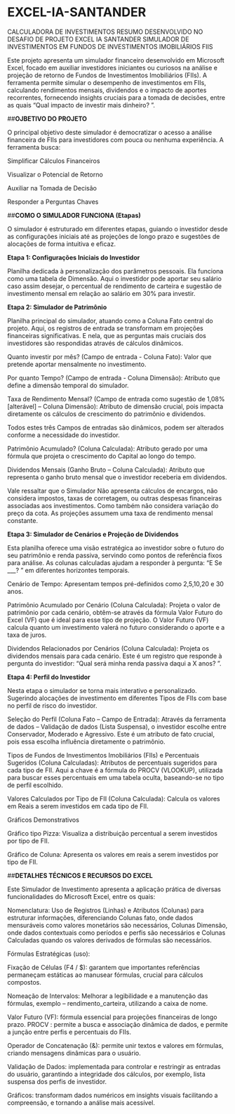 # EXCEL-IA-SANTANDER
CALCULADORA DE INVESTIMENTOS
RESUMO DESENVOLVIDO NO DESAFIO DE PROJETO EXCEL IA SANTANDER 
SIMULADOR DE INVESTIMENTOS EM FUNDOS DE INVESTIMENTOS IMOBILIÁRIOS FIIS

Este projeto apresenta um simulador financeiro desenvolvido em Microsoft Excel, focado em auxiliar investidores iniciantes ou curiosos na análise e projeção de retorno de Fundos de Investimentos Imobiliários (FIIs). A ferramenta permite simular o desempenho de investimentos em FIIs, calculando rendimentos mensais, dividendos e o impacto de aportes recorrentes, fornecendo insights cruciais para a tomada de decisões, entre as quais “Qual impacto de investir mais dinheiro? ”.

##**OJBETIVO DO PROJETO**

O principal objetivo deste simulador é democratizar o acesso a análise financeira de FIIs para investidores com pouca ou nenhuma experiência. A ferramenta busca:

Simplificar Cálculos Financeiros 

Visualizar o Potencial de Retorno 

Auxiliar na Tomada de Decisão 

Responder a Perguntas Chaves  

##**COMO O SIMULADOR FUNCIONA (Etapas)**

O simulador é estruturado em diferentes etapas, guiando o investidor desde as configurações iniciais até as projeções de longo prazo e sugestões de alocações de forma intuitiva e eficaz.

**Etapa 1: Configurações Iniciais do Investidor**

Planilha dedicada à personalização dos parâmetros pessoais. Ela funciona como uma tabela de Dimensão. 
Aqui o investidor pode aportar seu salário caso assim desejar, o percentual de rendimento de carteira e sugestão de investimento mensal em relação ao salário em 30% para investir.

**Etapa 2: Simulador de Patrimônio**

Planilha principal do simulador, atuando como a Coluna Fato central do projeto. Aqui, os registros de entrada se transformam em projeções financeiras significativas. E nela, que as perguntas mais cruciais dos investidores são respondidas através de cálculos dinâmicos.

Quanto investir por mês? (Campo de entrada - Coluna Fato): Valor que pretende aportar mensalmente no investimento.

Por quanto Tempo? (Campo de entrada - Coluna Dimensão): Atributo que define a dimensão temporal do simulador. 

Taxa de Rendimento Mensal? (Campo de entrada como sugestão de 1,08% [alterável] – Coluna Dimensão): Atributo de dimensão crucial, pois impacta diretamente os cálculos de crescimento do patrimônio e dividendos.

Todos estes três Campos de entradas são dinâmicos, podem ser alterados conforme a necessidade do investidor.

Patrimônio Acumulado? (Coluna Calculada): Atributo gerado por uma fórmula que projeta o crescimento do Capital ao longo do tempo. 

Dividendos Mensais (Ganho Bruto – Coluna Calculada): Atributo que representa o ganho bruto mensal que o investidor receberia em dividendos.

Vale ressaltar que o Simulador Não apresenta cálculos de encargos, não considera impostos, taxas de corretagem, ou outras despesas financeiras associadas aos investimentos. Como também não considera variação do preço da cota. As projeções assumem uma taxa de rendimento mensal constante.

**Etapa 3: Simulador de Cenários e Projeção de Dividendos**

Esta planilha oferece uma visão estratégica ao investidor sobre o futuro do seu patrimônio e renda passiva, servindo como pontos de referência fixos para análise. 
As colunas calculadas ajudam a responder à pergunta: “E Se ___? ” em diferentes horizontes temporais.

Cenário de Tempo: Apresentam tempos pré-definidos como 2,5,10,20 e 30 anos. 

Patrimônio Acumulado por Cenário (Coluna Calculada): Projeta o valor de patrimônio por cada cenário, obtêm-se através da fórmula Valor Futuro do Excel (VF) que é ideal para esse tipo de projeção. O Valor Futuro (VF) calcula quanto um investimento valerá no futuro considerando o aporte e a taxa de juros.

Dividendos Relacionados por Cenários (Coluna Calculada): Projeta os dividendos mensais para cada cenário. Este é um registro que responde à pergunta do investidor: “Qual será minha renda passiva daqui a X anos? ”. 

**Etapa 4: Perfil do Investidor**

Nesta etapa o simulador se torna mais interativo e personalizado. 
Sugerindo alocações de investimento em diferentes Tipos de FIIs com base no perfil de risco do investidor.

Seleção do Perfil (Coluna Fato – Campo de Entrada): Através da ferramenta de dados – Validação de dados (Lista Suspensa), o investidor escolhe entre Conservador, Moderado e Agressivo. Este é um atributo de fato crucial, pois essa escolha influência diretamente o patrimônio.

Tipos de Fundos de Investimentos Imobiliários (FIIs) e Percentuais Sugeridos (Coluna Calculadas): Atributos de percentuais sugeridos para cada tipo de FII. Aqui a chave é a fórmula do PROCV (VLOOKUP), utilizada para buscar esses percentuais em uma tabela oculta, baseando-se no tipo de perfil escolhido.

Valores Calculados por Tipo de FII (Coluna Calculada): Calcula os valores em Reais a serem investidos em cada tipo de FII. 

Gráficos Demonstrativos

Gráfico tipo Pizza: Visualiza a distribuição percentual a serem investidos por tipo de FII.

Gráfico de Coluna: Apresenta os valores em reais a serem investidos por tipo de FII. 

##**DETALHES TÉCNICOS E RECURSOS DO EXCEL**

Este Simulador de Investimento apresenta a aplicação prática de diversas funcionalidades do Microsoft Excel, entre os quais:

Nomenclatura:
 Uso de Registros (Linhas) e Atributos (Colunas) para estruturar informações, diferenciando Colunas fato, onde dados mensuráveis como valores monetários são necessários, Colunas Dimensão, onde dados contextuais como períodos e perfis são necessários e Colunas Calculadas quando os valores derivados de fórmulas são necessários.

Fórmulas Estratégicas (uso):

Fixação de Células (F4 / $): garantem que importantes referências permaneçam estáticas ao manusear fórmulas, crucial para cálculos compostos.

Nomeação de Intervalos: Melhorar a legibilidade e a manutenção das fórmulas, exemplo – rendimento_carteira, utilizando a caixa de nome.

Valor Futuro (VF): fórmula essencial para projeções financeiras de longo prazo.
PROCV : permite a busca e associação dinâmica de dados, e permite a junção entre perfis e percentuais do FIIs.

Operador de Concatenação (&): permite unir textos e valores em fórmulas, criando mensagens dinâmicas para o usuário. 

Validação de Dados: implementada para controlar e restringir as entradas do usuário, garantindo a integridade dos cálculos, por exemplo, lista suspensa dos perfis de investidor.

Gráficos: transformam dados numéricos em insights visuais facilitando a compreensão, e tornando a análise mais acessível.



